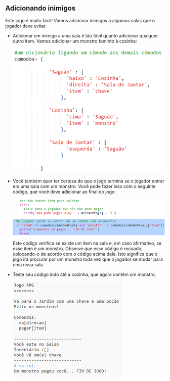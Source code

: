 ## Adicionando inimigos

Este jogo é muito fácil! Vamos adicionar inimigos a algumas salas que o jogador deve evitar.

+ Adicionar um inimigo a uma sala é tão fácil quanto adicionar qualquer outro item. Vamos adicionar um monstro faminto à cozinha:
    
    ![screenshot](images/rpg-monster-dict.png)

+ Você também quer ter certeza de que o jogo termina se o jogador entrar em uma sala com um monstro. Você pode fazer isso com o seguinte código, que você deve adicionar ao final do jogo:
    
    ![captura de tela](images/rpg-monster-code.png)
    
    Este código verifica se existe um item na sala e, em caso afirmativo, se esse item é um monstro. Observe que esse código é recuado, colocando-o de acordo com o código acima dele. Isto significa que o jogo irá procurar por um monstro toda vez que o jogador se mudar para uma nova sala.

+ Teste seu código indo até a cozinha, que agora contém um monstro.
    
    ![captura de tela](images/rpg-monster-test.png)